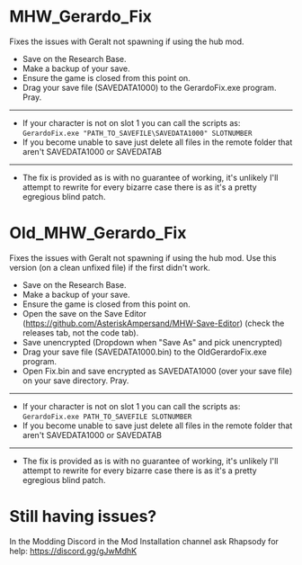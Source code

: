 # MHW_Gerardo_Fix
Fixes the issues with Geralt not spawning if using the hub mod.
 * Save on the Research Base.
 * Make a backup of your save.
 * Ensure the game is closed from this point on.
 * Drag your save file (SAVEDATA1000) to the GerardoFix.exe program. Pray.
___
 * If your character is not on slot 1 you can call the scripts as:
`GerardoFix.exe "PATH_TO_SAVEFILE\SAVEDATA1000" SLOTNUMBER`
 * If you become unable to save just delete all files in the remote folder that aren't SAVEDATA1000 or SAVEDATAB
 ___
  * The fix is provided as is with no guarantee of working, it's unlikely I'll attempt to rewrite for every bizarre case there is as it's a pretty egregious blind patch.

# Old_MHW_Gerardo_Fix
Fixes the issues with Geralt not spawning if using the hub mod.
Use this version (on a clean unfixed file) if the first didn't work.
 * Save on the Research Base.
 * Make a backup of your save.
 * Ensure the game is closed from this point on.
 * Open the save on the Save Editor (https://github.com/AsteriskAmpersand/MHW-Save-Editor) (check the releases tab, not the code tab). 
 * Save unencrypted (Dropdown when "Save As" and pick unencrypted)
 * Drag your save file (SAVEDATA1000.bin) to the OldGerardoFix.exe program. 
 * Open Fix.bin and save encrypted as SAVEDATA1000 (over your save file) on your save directory. Pray.  
___
 * If your character is not on slot 1 you can call the scripts as:
`GerardoFix.exe PATH_TO_SAVEFILE SLOTNUMBER`
 * If you become unable to save just delete all files in the remote folder that aren't SAVEDATA1000 or SAVEDATAB
 ___
  * The fix is provided as is with no guarantee of working, it's unlikely I'll attempt to rewrite for every bizarre case there is as it's a pretty egregious blind patch.
  
  # Still having issues?
  In the Modding Discord in the Mod Installation channel ask Rhapsody for help:
  https://discord.gg/gJwMdhK
